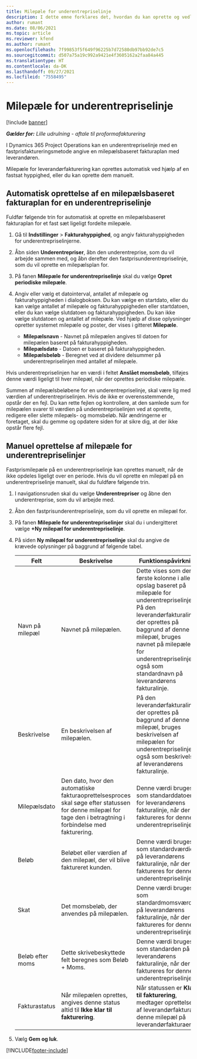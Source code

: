```yaml
---
title: Milepæle for underentrepriselinje
description: I dette emne forklares det, hvordan du kan oprette og vedligeholde en milepælsbaseret fakturaplan for en underleverandør med en leverandør.
author: rumant
ms.date: 08/06/2021
ms.topic: article
ms.reviewer: kfend
ms.author: rumant
ms.openlocfilehash: 7f99853f5f649f96225b7d72580db97bb92de7c5
ms.sourcegitcommit: d507a75a19c992a9421e4f3605162a2faa84a445
ms.translationtype: HT
ms.contentlocale: da-DK
ms.lasthandoff: 09/27/2021
ms.locfileid: "7558495"
---
```

# <a name="subcontract-line-milestones"></a>Milepæle for underentrepriselinje

[!include [banner](../../includes/dataverse-preview.md)]

_**Gælder for:** Lille udrulning - aftale til proformafakturering_

I Dynamics 365 Project Operations kan en underentrepriselinje med en fastprisfaktureringsmetode angive en milepælsbaseret fakturaplan med leverandøren.

Milepæle for leverandørfakturering kan oprettes automatisk ved hjælp af en fastsat hyppighed, eller du kan oprette dem manuelt.

## <a name="automatically-create-a-milestone-based-invoice-schedule-for-a-subcontract-line"></a>Automatisk oprettelse af en milepælsbaseret fakturaplan for en underentrepriselinje

Fuldfør følgende trin for automatisk at oprette en milepælsbaseret fakturaplan for et fast sæt ligeligt fordelte milepæle.

1. Gå til **Indstillinger** > **Fakturahyppighed**, og angiv fakturahyppigheden for underentrepriselinjerne.
2. Åbn siden **Underentrepriser**, åbn den underentreprise, som du vil arbejde sammen med, og åbn derefter den fastprisunderentrepriselinje, som du vil oprette en milepælsplan for.
3. På fanen **Milepæle for underentrepriselinje** skal du vælge **Opret periodiske milepæle**.
4. Angiv eller vælg et datointerval, antallet af milepæle og fakturahyppigheden i dialogboksen. Du kan vælge en startdato, eller du kan vælge antallet af milepæle og fakturahyppigheden eller startdatoen, eller du kan vælge slutdatoen og fakturahyppigheden. Du kan ikke vælge slutdatoen og antallet af milepæle.
Ved hjælp af disse oplysninger opretter systemet milepæle og poster, der vises i gitteret **Milepæle**.

   - **Milepælsnavn** - Navnet på milepælen angives til datoen for milepælen baseret på fakturahyppigheden.
   - **Milepælsdato** - Datoen er baseret på fakturahyppigheden.
   - **Milepælsbeløb** - Beregnet ved at dividere delsummer på underentrepriselinjen med antallet af milepæle.

Hvis underentrepriselinjen har en værdi i feltet **Anslået momsbeløb**, tilføjes denne værdi ligeligt til hver milepæl, når der oprettes periodiske milepæle.

Summen af milepælsbeløbene for en underentrepriselinje, skal være lig med værdien af underentrepriselinjen. Hvis de ikke er overensstemmende, opstår der en fejl. Du kan rette fejlen og kontrollere, at den samlede sum for milepælen svarer til værdien på underentrepriselinjen ved at oprette, redigere eller slette milepæls- og momsbeløb. Når ændringerne er foretaget, skal du gemme og opdatere siden for at sikre dig, at der ikke opstår flere fejl.

## <a name="manually-create-subcontract-line-milestones"></a>Manuel oprettelse af milepæle for underentrepriselinjer

Fastprismilepæle på en underentrepriselinje kan oprettes manuelt, når de ikke opdeles ligeligt over en periode. Hvis du vil oprette en milepæl på en underentrepriselinje manuelt, skal du fuldføre følgende trin.

1. I navigationsruden skal du vælge **Underentrepriser** og åbne den underentreprise, som du vil arbejde med.
2. Åbn den fastprisunderentrepriselinje, som du vil oprette en milepæl for.
3. På fanen **Milepæle for underentrepriselinjer** skal du i undergitteret vælge **+Ny milepæl for underentrepriselinje**.
4. På siden **Ny milepæl for underentrepriselinje** skal du angive de krævede oplysninger på baggrund af følgende tabel.

    | Felt | Beskrivelse |Funktionspåvirkning|
    | --- | --- |----------------------|
    | Navn på milepæl | Navnet på milepælen. |Dette vises som den første kolonne i alle opslag baseret på milepæle for underentrepriselinjer. På den leverandørfakturalinje, der oprettes på baggrund af denne milepæl, bruges navnet på milepælen for underentrepriselinjen også som standardnavn på leverandørens fakturalinje.|
    | Beskrivelse | En beskrivelsen af milepælen. |På den leverandørfakturalinje, der oprettes på baggrund af denne milepæl, bruges beskrivelsen af milepælen for underentrepriselinjen også som beskrivelsen af leverandørens fakturalinje.|
    | Milepælsdato | Den dato, hvor den automatiske fakturaoprettelsesproces skal søge efter statussen for denne milepæl for tage den i betragtning i forbindelse med fakturering.| Denne værdi bruges som standarddatoen for leverandørens fakturalinje, når der faktureres for denne underentrepriselinje. |
    | Beløb | Beløbet eller værdien af den milepæl, der vil blive faktureret kunden. |Denne værdi bruges som standardværdien på leverandørens fakturalinje, når der faktureres for denne underentrepriselinje. |
    | Skat | Det momsbeløb, der anvendes på milepælen.| Denne værdi bruges som standardmomsværdien på leverandørens fakturalinje, når der faktureres for denne underentrepriselinje. |
    | Beløb efter moms | Dette skrivebeskyttede felt beregnes som Beløb + Moms.|Denne værdi bruges som standarden på leverandørens fakturalinje, når der faktureres for denne underentrepriselinje. |
    | Fakturastatus | Når milepælen oprettes, angives denne status altid til **Ikke klar til fakturering**.|  Når statussen er **Klar til fakturering**, medtager oprettelsen af leverandørfakturaen denne milepæl på leverandørfakturaen. |

5. Vælg **Gem og luk**.


[!INCLUDE[footer-include](../../includes/footer-banner.md)]
